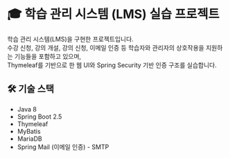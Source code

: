 # 🎓 학습 관리 시스템 (LMS) 실습 프로젝트

학습 관리 시스템(LMS)을 구현한 프로젝트입니다.  
수강 신청, 강의 개설, 강의 신청, 이메일 인증 등 학습자와 관리자의 상호작용을 지원하는 기능들을 포함하고 있으며,  
Thymeleaf를 기반으로 한 웹 UI와 Spring Security 기반 인증 구조를 실습합니다.

## 🛠 기술 스택

- Java 8  
- Spring Boot 2.5  
- Thymeleaf  
- MyBatis  
- MariaDB  
- Spring Mail (이메일 인증)  - SMTP
